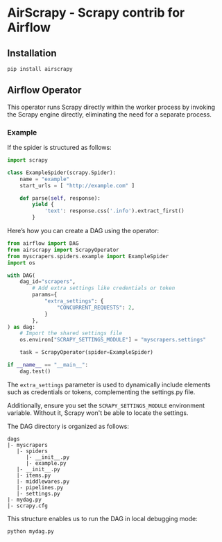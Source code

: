 # AirScrapy - Scrapy contrib for Airflow

## Installation

```shell
pip install airscrapy
```


## Airflow Operator

This operator runs Scrapy directly within the worker process
by invoking the Scrapy engine directly, eliminating the need for a separate process.


### Example

If the spider is structured as follows:

```python
import scrapy

class ExampleSpider(scrapy.Spider):
    name = "example"
    start_urls = [ "http://example.com" ]

    def parse(self, response):
        yield {
            'text': response.css('.info').extract_first()
        }
```

Here’s how you can create a DAG using the operator:

```python
from airflow import DAG
from airscrapy import ScrapyOperator
from myscrapers.spiders.example import ExampleSpider
import os

with DAG(
    dag_id="scrapers",
        # Add extra settings like credentials or token
        params={
            "extra_settings": {
                "CONCURRENT_REQUESTS": 2,
            }
        },
) as dag:
    # Import the shared settings file
    os.environ["SCRAPY_SETTINGS_MODULE"] = "myscrapers.settings"

    task = ScrapyOperator(spider=ExampleSpider)

if __name__ == "__main__":
    dag.test()
```

The `extra_settings` parameter is used to dynamically include elements
such as credentials or tokens, complementing the settings.py file.

Additionally, ensure you set the `SCRAPY_SETTINGS_MODULE` environment variable. 
Without it, Scrapy won't be able to locate the settings.

The DAG directory is organized as follows:

```
dags
|- myscrapers
   |- spiders
      |- __init__.py
      |- example.py
   |- __init__.py
   |- items.py
   |- middlewares.py
   |- pipelines.py
   |- settings.py
|- mydag.py
|- scrapy.cfg
```

This structure enables us to run the DAG in local debugging mode:

```python
python mydag.py
```

